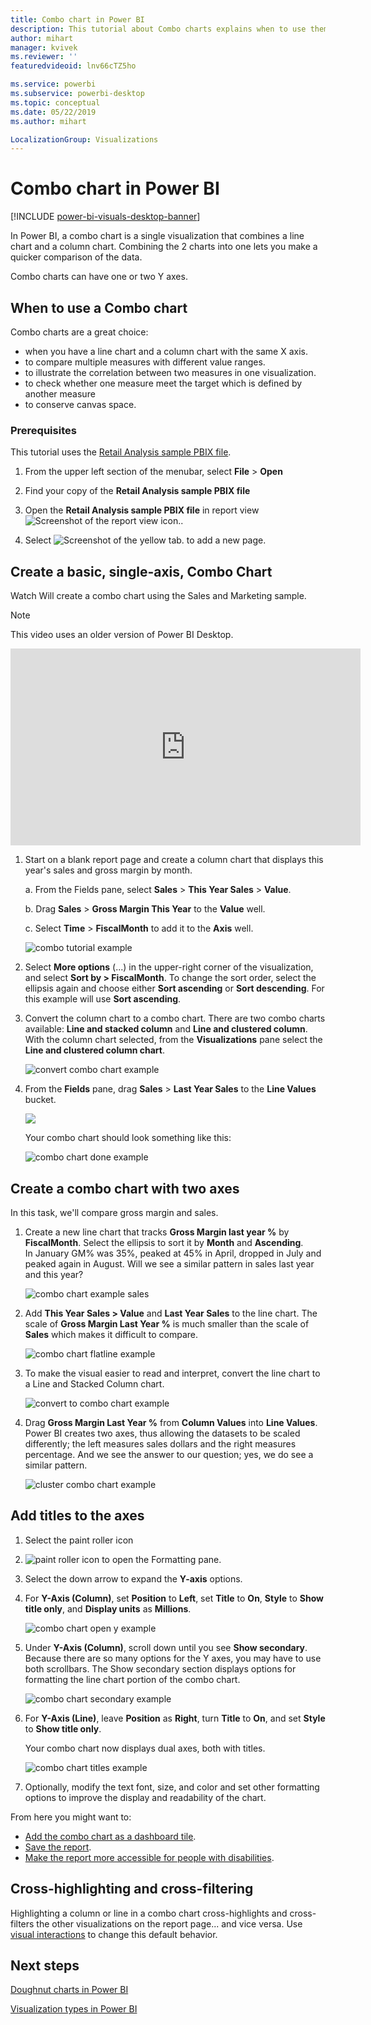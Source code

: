 ```yaml
---
title: Combo chart in Power BI
description: This tutorial about Combo charts explains when to use them and how to build them in Power BI service and Desktop.
author: mihart
manager: kvivek
ms.reviewer: ''
featuredvideoid: lnv66cTZ5ho

ms.service: powerbi
ms.subservice: powerbi-desktop
ms.topic: conceptual
ms.date: 05/22/2019
ms.author: mihart

LocalizationGroup: Visualizations
---
```

# Combo chart in Power BI

[!INCLUDE [power-bi-visuals-desktop-banner](../includes/power-bi-visuals-desktop-banner.md)]

In Power BI, a combo chart is a single visualization that combines a line chart and a column chart. Combining the 2 charts into one lets you make a quicker comparison of the data.

Combo charts can have one or two Y axes.

## When to use a Combo chart
Combo charts are a great choice:

* when you have a line chart and a column chart with the same X axis.
* to compare multiple measures with different value ranges.
* to illustrate the correlation between two measures in one visualization.
* to check whether one measure meet the target which is defined by another measure
* to conserve canvas space.

### Prerequisites
This tutorial uses the [Retail Analysis sample PBIX file](https://download.microsoft.com/download/9/6/D/96DDC2FF-2568-491D-AAFA-AFDD6F763AE3/Retail%20Analysis%20Sample%20PBIX.pbix).

1. From the upper left section of the menubar, select **File** > **Open**
   
2. Find your copy of the **Retail Analysis sample PBIX file**

1. Open the **Retail Analysis sample PBIX file** in report view ![Screenshot of the report view icon.](media/power-bi-visualization-kpi/power-bi-report-view.png).

1. Select ![Screenshot of the yellow tab.](media/power-bi-visualization-kpi/power-bi-yellow-tab.png) to add a new page.



## Create a basic, single-axis, Combo Chart
Watch Will create a combo chart using the Sales and Marketing sample.
   > [!NOTE]
   > This video uses an older version of Power BI Desktop.
   > 
   > 
<iframe width="560" height="315" src="https://www.youtube.com/embed/lnv66cTZ5ho?list=PL1N57mwBHtN0JFoKSR0n-tBkUJHeMP2cP" frameborder="0" allowfullscreen></iframe>  

<a name="create"></a>

1. Start on a blank report page and create a column chart that displays this year's sales and gross margin by month.

    a.  From the Fields pane, select **Sales** \> **This Year Sales** > **Value**.

    b.  Drag **Sales** \> **Gross Margin This Year** to the **Value** well.

    c. Select **Time** \> **FiscalMonth** to add it to the **Axis** well.

    ![combo tutorial example](media/power-bi-visualization-combo-chart/combotutorial1new.png)
5. Select **More options** (...) in the upper-right corner of the visualization, and select **Sort by > FiscalMonth**. To change the sort order, select the ellipsis again and choose either **Sort ascending** or **Sort descending**. For this example will use **Sort ascending**.

6. Convert the column chart to a combo chart. There are two combo charts available: **Line and stacked column** and **Line and clustered column**. With the column chart selected, from the **Visualizations** pane select the **Line and clustered column chart**.

    ![convert combo chart example](media/power-bi-visualization-combo-chart/converttocombo-new2.png)
7. From the **Fields** pane, drag **Sales** \> **Last Year Sales** to the **Line Values** bucket.

   ![](media/power-bi-visualization-combo-chart/linevaluebucket.png)

   Your combo chart should look something like this:

   ![combo chart done example](media/power-bi-visualization-combo-chart/combochartdone-new.png)

## Create a combo chart with two axes
In this task, we'll compare gross margin and sales.

1. Create a new line chart that tracks **Gross Margin last year %** by **FiscalMonth**. Select the ellipsis to sort it by **Month** and **Ascending**.  
In January GM% was 35%, peaked at 45% in April, dropped in July and peaked again in August. Will we see a similar pattern in sales last year and this year?

   ![combo chart example sales](media/power-bi-visualization-combo-chart/combo1-new.png)
2. Add **This Year Sales > Value** and **Last Year Sales** to the line chart. The scale of **Gross Margin Last Year %** is much smaller than the scale of **Sales** which makes it difficult to compare.      

   ![combo chart flatline example](media/power-bi-visualization-combo-chart/flatline-new.png)
3. To make the visual easier to read and interpret, convert the line chart to a Line and Stacked Column chart.

   ![convert to combo chart example](media/power-bi-visualization-combo-chart/converttocombo-new.png)

4. Drag **Gross Margin Last Year %** from **Column Values** into **Line Values**. Power BI creates two axes, thus allowing the datasets to be scaled differently; the left measures sales dollars and the right measures percentage. And we see the answer to our question; yes, we do see a similar pattern.

   ![cluster combo chart example](media/power-bi-visualization-combo-chart/power-bi-clustered-combo.png)    

## Add titles to the axes
1. Select the paint roller icon 
1. ![paint roller icon](media/power-bi-visualization-combo-chart/power-bi-paintroller.png) to open the Formatting pane.
1. Select the down arrow to expand the **Y-axis** options.
1. For **Y-Axis (Column)**, set **Position** to **Left**, set **Title** to **On**, **Style** to  **Show title only**, and **Display units** as **Millions**.

   ![combo chart open y example](media/power-bi-visualization-combo-chart/power-bi-open-y.png)
4. Under **Y-Axis (Column)**, scroll down until you see **Show secondary**. Because there are so many options for the Y axes, you may have to use both scrollbars. The Show secondary section displays options for formatting the line chart portion of the combo chart.

   ![combo chart secondary example](media/power-bi-visualization-combo-chart/power-bi-secondary.png)
5. For **Y-Axis (Line)**, leave **Position** as **Right**, turn **Title** to **On**, and set **Style** to **Show title only**.

   Your combo chart now displays dual axes, both with titles.

   ![combo chart titles example](media/power-bi-visualization-combo-chart/power-bi-2-titles.png)

6. Optionally, modify the text font, size, and color and set other formatting options to improve the display and readability of the chart.

From here you might want to:

* [Add the combo chart as a dashboard tile](../service-dashboard-tiles.md).
* [Save the report](../service-report-save.md).
* [Make the report more accessible for people with disabilities](../desktop-accessibility.md).

## Cross-highlighting and cross-filtering

Highlighting a column or line in a combo chart cross-highlights and cross-filters the other visualizations on the report page... and vice versa. Use [visual interactions](../service-reports-visual-interactions.md) to change this default behavior.

## Next steps

[Doughnut charts in Power BI](power-bi-visualization-doughnut-charts.md)

[Visualization types in Power BI](power-bi-visualization-types-for-reports-and-q-and-a.md)
